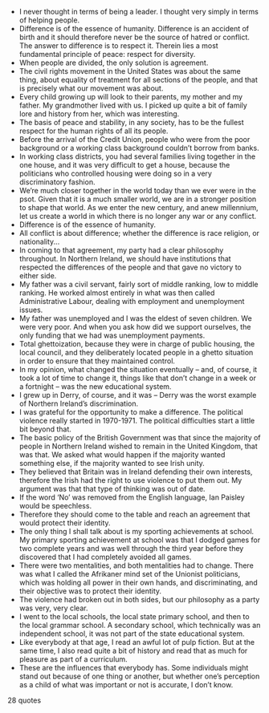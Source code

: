  - I never thought in terms of being a leader. I thought very simply in terms of helping people.
 - Difference is of the essence of humanity. Difference is an accident of birth and it should therefore never be the source of hatred or conflict. The answer to difference is to respect it. Therein lies a most fundamental principle of peace: respect for diversity.
 - When people are divided, the only solution is agreement.
 - The civil rights movement in the United States was about the same thing, about equality of treatment for all sections of the people, and that is precisely what our movement was about.
 - Every child growing up will look to their parents, my mother and my father. My grandmother lived with us. I picked up quite a bit of family lore and history from her, which was interesting.
 - The basis of peace and stability, in any society, has to be the fullest respect for the human rights of all its people.
 - Before the arrival of the Credit Union, people who were from the poor background or a working class background couldn’t borrow from banks.
 - In working class districts, you had several families living together in the one house, and it was very difficult to get a house, because the politicians who controlled housing were doing so in a very discriminatory fashion.
 - We’re much closer together in the world today than we ever were in the psot. Given that it is a much smaller world, we are in a stronger position to shape that world. As we enter the new century, and anew millennium, let us create a world in which there is no longer any war or any conflict.
 - Difference is of the essence of humanity.
 - All conflict is about difference; whether the difference is race religion, or nationality...
 - In coming to that agreement, my party had a clear philosophy throughout. In Northern Ireland, we should have institutions that respected the differences of the people and that gave no victory to either side.
 - My father was a civil servant, fairly sort of middle ranking, low to middle ranking. He worked almost entirely in what was then called Administrative Labour, dealing with employment and unemployment issues.
 - My father was unemployed and I was the eldest of seven children. We were very poor. And when you ask how did we support ourselves, the only funding that we had was unemployment payments.
 - Total ghettoization, because they were in charge of public housing, the local council, and they deliberately located people in a ghetto situation in order to ensure that they maintained control.
 - In my opinion, what changed the situation eventually – and, of course, it took a lot of time to change it, things like that don’t change in a week or a fortnight – was the new educational system.
 - I grew up in Derry, of course, and it was – Derry was the worst example of Northern Ireland’s discrimination.
 - I was grateful for the opportunity to make a difference. The political violence really started in 1970-1971. The political difficulties start a little bit beyond that.
 - The basic policy of the British Government was that since the majority of people in Northern Ireland wished to remain in the United Kingdom, that was that. We asked what would happen if the majority wanted something else, if the majority wanted to see Irish unity.
 - They believed that Britain was in Ireland defending their own interests, therefore the Irish had the right to use violence to put them out. My argument was that that type of thinking was out of date.
 - If the word ‘No’ was removed from the English language, Ian Paisley would be speechless.
 - Therefore they should come to the table and reach an agreement that would protect their identity.
 - The only thing I shall talk about is my sporting achievements at school. My primary sporting achievement at school was that I dodged games for two complete years and was well through the third year before they discovered that I had completely avoided all games.
 - There were two mentalities, and both mentalities had to change. There was what I called the Afrikaner mind set of the Unionist politicians, which was holding all power in their own hands, and discriminating, and their objective was to protect their identity.
 - The violence had broken out in both sides, but our philosophy as a party was very, very clear.
 - I went to the local schools, the local state primary school, and then to the local grammar school. A secondary school, which technically was an independent school, it was not part of the state educational system.
 - Like everybody at that age, I read an awful lot of pulp fiction. But at the same time, I also read quite a bit of history and read that as much for pleasure as part of a curriculum.
 - These are the influences that everybody has. Some individuals might stand out because of one thing or another, but whether one’s perception as a child of what was important or not is accurate, I don’t know.

28 quotes